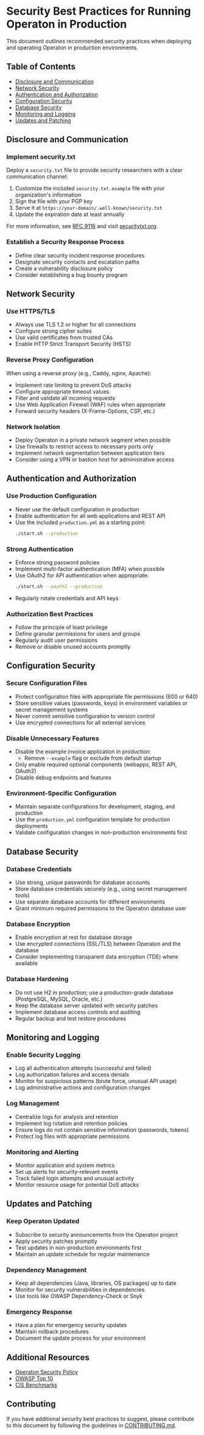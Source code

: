 # Security Best Practices for Running Operaton in Production

This document outlines recommended security practices when deploying and operating Operaton in production environments.

## Table of Contents

- [Disclosure and Communication](#disclosure-and-communication)
- [Network Security](#network-security)
- [Authentication and Authorization](#authentication-and-authorization)
- [Configuration Security](#configuration-security)
- [Database Security](#database-security)
- [Monitoring and Logging](#monitoring-and-logging)
- [Updates and Patching](#updates-and-patching)

## Disclosure and Communication

### Implement security.txt

Deploy a `security.txt` file to provide security researchers with a clear communication channel:

1. Customize the included `security.txt.example` file with your organization's information
2. Sign the file with your PGP key
3. Serve it at `https://your-domain/.well-known/security.txt`
4. Update the expiration date at least annually

For more information, see [RFC 9116](https://www.rfc-editor.org/rfc/rfc9116.html) and visit [securitytxt.org](https://securitytxt.org/).

### Establish a Security Response Process

- Define clear security incident response procedures
- Designate security contacts and escalation paths
- Create a vulnerability disclosure policy
- Consider establishing a bug bounty program

## Network Security

### Use HTTPS/TLS

- Always use TLS 1.2 or higher for all connections
- Configure strong cipher suites
- Use valid certificates from trusted CAs
- Enable HTTP Strict Transport Security (HSTS)

### Reverse Proxy Configuration

When using a reverse proxy (e.g., Caddy, nginx, Apache):

- Implement rate limiting to prevent DoS attacks
- Configure appropriate timeout values
- Filter and validate all incoming requests
- Use Web Application Firewall (WAF) rules when appropriate
- Forward security headers (X-Frame-Options, CSP, etc.)

### Network Isolation

- Deploy Operaton in a private network segment when possible
- Use firewalls to restrict access to necessary ports only
- Implement network segmentation between application tiers
- Consider using a VPN or bastion host for administrative access

## Authentication and Authorization

### Use Production Configuration

- Never use the default configuration in production
- Enable authentication for all web applications and REST API
- Use the included `production.yml` as a starting point:
  ```bash
  ./start.sh --production
  ```

### Strong Authentication

- Enforce strong password policies
- Implement multi-factor authentication (MFA) when possible
- Use OAuth2 for API authentication when appropriate:
  ```bash
  ./start.sh --oauth2 --production
  ```
- Regularly rotate credentials and API keys

### Authorization Best Practices

- Follow the principle of least privilege
- Define granular permissions for users and groups
- Regularly audit user permissions
- Remove or disable unused accounts promptly

## Configuration Security

### Secure Configuration Files

- Protect configuration files with appropriate file permissions (600 or 640)
- Store sensitive values (passwords, keys) in environment variables or secret management systems
- Never commit sensitive configuration to version control
- Use encrypted connections for all external services

### Disable Unnecessary Features

- Disable the example invoice application in production:
  - Remove `--example` flag or exclude from default startup
- Only enable required optional components (webapps, REST API, OAuth2)
- Disable debug endpoints and features

### Environment-Specific Configuration

- Maintain separate configurations for development, staging, and production
- Use the `production.yml` configuration template for production deployments
- Validate configuration changes in non-production environments first

## Database Security

### Database Credentials

- Use strong, unique passwords for database accounts
- Store database credentials securely (e.g., using secret management tools)
- Use separate database accounts for different environments
- Grant minimum required permissions to the Operaton database user

### Database Encryption

- Enable encryption at rest for database storage
- Use encrypted connections (SSL/TLS) between Operaton and the database
- Consider implementing transparent data encryption (TDE) where available

### Database Hardening

- Do not use H2 in production; use a production-grade database (PostgreSQL, MySQL, Oracle, etc.)
- Keep the database server updated with security patches
- Implement database access controls and auditing
- Regular backup and test restore procedures

## Monitoring and Logging

### Enable Security Logging

- Log all authentication attempts (successful and failed)
- Log authorization failures and access denials
- Monitor for suspicious patterns (brute force, unusual API usage)
- Log administrative actions and configuration changes

### Log Management

- Centralize logs for analysis and retention
- Implement log rotation and retention policies
- Ensure logs do not contain sensitive information (passwords, tokens)
- Protect log files with appropriate permissions

### Monitoring and Alerting

- Monitor application and system metrics
- Set up alerts for security-relevant events
- Track failed login attempts and unusual activity
- Monitor resource usage for potential DoS attacks

## Updates and Patching

### Keep Operaton Updated

- Subscribe to security announcements from the Operaton project
- Apply security patches promptly
- Test updates in non-production environments first
- Maintain an update schedule for regular maintenance

### Dependency Management

- Keep all dependencies (Java, libraries, OS packages) up to date
- Monitor for security vulnerabilities in dependencies
- Use tools like OWASP Dependency-Check or Snyk

### Emergency Response

- Have a plan for emergency security updates
- Maintain rollback procedures
- Document the update process for your environment

## Additional Resources

- [Operaton Security Policy](https://github.com/operaton/operaton/security/policy)
- [OWASP Top 10](https://owasp.org/www-project-top-ten/)
- [CIS Benchmarks](https://www.cisecurity.org/cis-benchmarks/)

## Contributing

If you have additional security best practices to suggest, please contribute to this document by following the guidelines in [CONTRIBUTING.md](../../../CONTRIBUTING.md).

